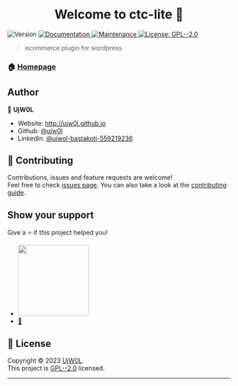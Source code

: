 <h1 align="center">Welcome to ctc-lite 👋</h1>
<p>
  <img alt="Version" src="https://img.shields.io/badge/version-2.0.0-blue.svg?cacheSeconds=2592000" />
  <a href="https://github.com/ujw0l/ctc-lite#readme" target="_blank">
    <img alt="Documentation" src="https://img.shields.io/badge/documentation-yes-brightgreen.svg" />
  </a>
  <a href="https://github.com/ujw0l/ctc-lite/graphs/commit-activity" target="_blank">
    <img alt="Maintenance" src="https://img.shields.io/badge/Maintained%3F-yes-green.svg" />
  </a>
  <a href="https://github.com/ujw0l/ctc-lite/blob/master/LICENSE" target="_blank">
    <img alt="License: GPL--2.0" src="https://img.shields.io/github/license/ujw0l/ctc-lite" />
  </a>
</p>

> ecommerce plugin for wordpress

### 🏠 [Homepage](https://wordpress.org/plugins/ctc-lite/)



## Author

👤 **UjW0L**

* Website: http://ujw0l.github.io
* Github: [@ujw0l](https://github.com/ujw0l)
* LinkedIn: [@ujwol-bastakoti-559219236](https://linkedin.com/in/ujwol-bastakoti-559219236)

## 🤝 Contributing

Contributions, issues and feature requests are welcome!<br />Feel free to check [issues page](https://github.com/ujw0l/ctc-lite/issues). You can also take a look at the [contributing guide](https://github.com/ujw0l/ctc-lite/blob/master/CONTRIBUTING.md).

## Show your support

Give a ⭐️ if this project helped you!

<ul>
<li>
<a href="https://www.patreon.com/ujw0l">
  <img src="https://c5.patreon.com/external/logo/become_a_patron_button@2x.png" width="160">
</a>
</li>
<li>
<a href="https://www.buymeacoffee.com/ujw0l" title=" Buy me Beer"> 🍺 </a>
</li>
</ul>

## 📝 License

Copyright © 2023 [UjW0L](https://github.com/ujw0l).<br />
This project is [GPL--2.0](https://github.com/ujw0l/ctc-lite/blob/master/LICENSE) licensed.

***
